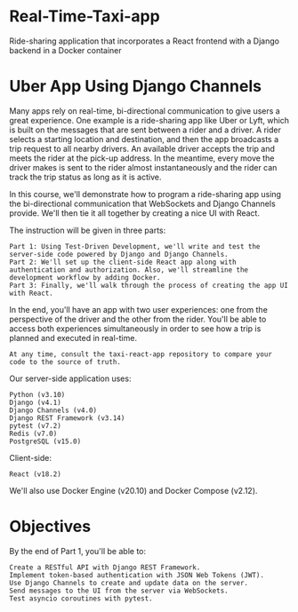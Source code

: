 # Real-Time-Taxi-app
Ride-sharing application that incorporates a React frontend with a Django backend in a Docker container

# Uber App Using Django Channels

Many apps rely on real-time, bi-directional communication to give users a great experience. One example is a ride-sharing app like Uber or Lyft, which is built on the messages that are sent between a rider and a driver. A rider selects a starting location and destination, and then the app broadcasts a trip request to all nearby drivers. An available driver accepts the trip and meets the rider at the pick-up address. In the meantime, every move the driver makes is sent to the rider almost instantaneously and the rider can track the trip status as long as it is active.

In this course, we'll demonstrate how to program a ride-sharing app using the bi-directional communication that WebSockets and Django Channels provide. We'll then tie it all together by creating a nice UI with React.

The instruction will be given in three parts:

    Part 1: Using Test-Driven Development, we'll write and test the server-side code powered by Django and Django Channels.
    Part 2: We'll set up the client-side React app along with authentication and authorization. Also, we'll streamline the development workflow by adding Docker.
    Part 3: Finally, we'll walk through the process of creating the app UI with React.

In the end, you'll have an app with two user experiences: one from the perspective of the driver and the other from the rider. You'll be able to access both experiences simultaneously in order to see how a trip is planned and executed in real-time.

    At any time, consult the taxi-react-app repository to compare your code to the source of truth.

Our server-side application uses:

    Python (v3.10)
    Django (v4.1)
    Django Channels (v4.0)
    Django REST Framework (v3.14)
    pytest (v7.2)
    Redis (v7.0)
    PostgreSQL (v15.0)

Client-side:

    React (v18.2)

We'll also use Docker Engine (v20.10) and Docker Compose (v2.12).

# Objectives

By the end of Part 1, you'll be able to:

    Create a RESTful API with Django REST Framework.
    Implement token-based authentication with JSON Web Tokens (JWT).
    Use Django Channels to create and update data on the server.
    Send messages to the UI from the server via WebSockets.
    Test asyncio coroutines with pytest.

